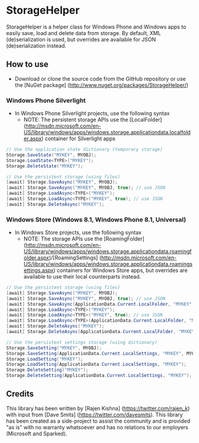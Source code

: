 # StorageHelper

StorageHelper is a helper class for Windows Phone and Windows apps to easily save, load and delete data from storage. By default, XML (de)serialization is used, but overrides are available for JSON (de)serialization instead.

## How to use

* Download or clone the source code from the GitHub repository or use the [NuGet package] (http://www.nuget.org/packages/StorageHelper/)

### Windows Phone Silverlight

* In Windows Phone Silverlight projects, use the following syntax
  * NOTE: The persistent storage APIs use the [LocalFolder] (http://msdn.microsoft.com/en-US/library/windows/apps/windows.storage.applicationdata.localfolder.aspx) container for Silverlight apps
```csharp
// Use the application state dictionary (temporary storage)
Storage.SaveState("MYKEY", MYOBJ);
Storage.LoadState<TYPE>("MYKEY");
Storage.DeleteState("MYKEY");

// Use the persistent storage (using files)
[await] Storage.SaveAsync("MYKEY", MYOBJ);
[await] Storage.SaveAsync("MYKEY", MYOBJ, true); // use JSON
[await] Storage.LoadAsync<TYPE>("MYKEY");
[await] Storage.LoadAsync<TYPE>("MYKEY", true); // use JSON
[await] Storage.DeleteAsync("MYKEY");
```

### Windows Store (Windows 8.1, Windows Phone 8.1, Universal)

* In Windows Store projects, use the following syntax
  * NOTE: The storage APIs use the [RoamingFolder] (http://msdn.microsoft.com/en-US/library/windows/apps/windows.storage.applicationdata.roamingfolder.aspx)/[RoamingSettings] (http://msdn.microsoft.com/en-US/library/windows/apps/windows.storage.applicationdata.roamingsettings.aspx) containers for Windows Store apps, but overrides are available to use their local counterparts instead.
```csharp
// Use the persistent storage (using files)
[await] Storage.SaveAsync("MYKEY", MYOBJ);
[await] Storage.SaveAsync("MYKEY", MYOBJ, true); // use JSON
[await] Storage.SaveAsync(ApplicationData.Current.LocalFolder, "MYKEY", MYOBJ);
[await] Storage.LoadAsync<TYPE>("MYKEY");
[await] Storage.LoadAsync<TYPE>("MYKEY", true); // use JSON
[await] Storage.LoadAsync<TYPE>(ApplicationData.Current.LocalFolder, "MYKEY");
[await] Storage.DeleteAsync("MYKEY");
[await] Storage.DeleteAsync(ApplicationData.Current.LocalFolder, "MYKEY");

// Use the persistent settings storage (using dictionary)
Storage.SaveSetting("MYKEY", MYOBJ);
Storage.SaveSetting(ApplicationData.Current.LocalSettings, "MYKEY", MYOBJ);
Storage.LoadSetting("MYKEY");
Storage.LoadSetting(ApplicationData.Current.LocalSettings, "MYKEY");
Storage.DeleteSetting("MYKEY");
Storage.DeleteSetting(ApplicationData.Current.LocalSettings, "MYKEY");
```

## Credits

This library has been written by [Rajen Kishna] (https://twitter.com/rajen_k) with input from [Dave Smits] (https://twitter.com/davesmits).
This library has been created as a side-project to assist the community and is provided "as is" with no warranty whatsoever and has no relations to our employers (Microsoft and Sparked).
